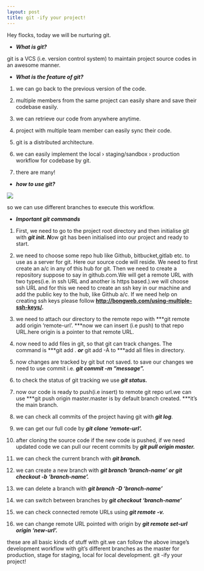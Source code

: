 ```yaml
---
layout: post
title: git -ify your project!
---
```


Hey flocks, today we will be nurturing git.

* ***What is git?***

git is a VCS (i.e. version control system) to maintain project source codes in an awesome manner.

* ***What is the feature of git?***

1. we can go back to the previous version of the code.

1. multiple members from the same project can easily share and save their codebase easily.

1. we can retrieve our code from anywhere anytime.

1. project with multiple team member can easily sync their code.

1. git is a distributed architecture.

1. we can easily implement the local › staging/sandbox › production workflow for codebase by git.

1. there are many!

* ***how to use git?***

![](https://cdn-images-1.medium.com/max/2000/0*OBLMPw7vugF2YJUs.png)

so we can use different branches to execute this workflow.

* ***Important git commands***

1. First, we need to go to the project root directory and then initialise git with ***git init. N***ow git has been initialised into our project and ready to start.

1. we need to choose some repo hub like Github, bitbucket,gitlab etc. to use as a server for git. Here our source code will reside. We need to first create an a/c in any of this hub for git. Then we need to create a repository suppose to say in github.com.We will get a remote URL with two types(i.e. in ssh URL and another is https based.).we will choose ssh URL and for this we need to create an ssh key in our machine and add the public key to the hub, like Github a/c. If we need help on creating ssh keys please follow **http://bongweb.com/using-multiple-ssh-keys/.**

1. we need to attach our directory to the remote repo with ***git remote add origin ‘remote-url’. ***now we can insert (i.e push) to that repo URL.here origin is a pointer to that remote URL.

1. now need to add files in git, so that git can track changes. The command is ***git add . ***or*** git add -A to ***add all files in directory.

1. now changes are tracked by git but not saved. to save our changes we need to use commit i.e. ***git commit -m “message”.***

1. to check the status of git tracking we use ***git status.***

1. now our code is ready to push(i.e insert) to remote git repo url.we can use ***git push origin master.master is by default branch created. ***it’s the main branch.

1. we can check all commits of the project having git with ***git log***.

1. we can get our full code by ***git clone ‘remote-url’.***

1. after cloning the source code if the new code is pushed, if we need updated code we can pull our recent commits by ***git pull origin master.***

1. we can check the current branch with ***git branch.***

1. we can create a new branch with ***git branch ‘branch-name’ or git checkout -b ‘branch-name’.***

1. we can delete a branch with ***git branch -D ‘branch-name’***

1. we can switch between branches by ***git checkout ‘branch-name’***

1. we can check connected remote URLs using ***git remote -v.***

1. we can change remote URL pointed with origin by ***git remote set-url origin ‘new-url’.***

these are all basic kinds of stuff with git.we can follow the above image’s development workflow with git’s different branches as the master for production, stage for staging, local for local development. git -ify your project!
